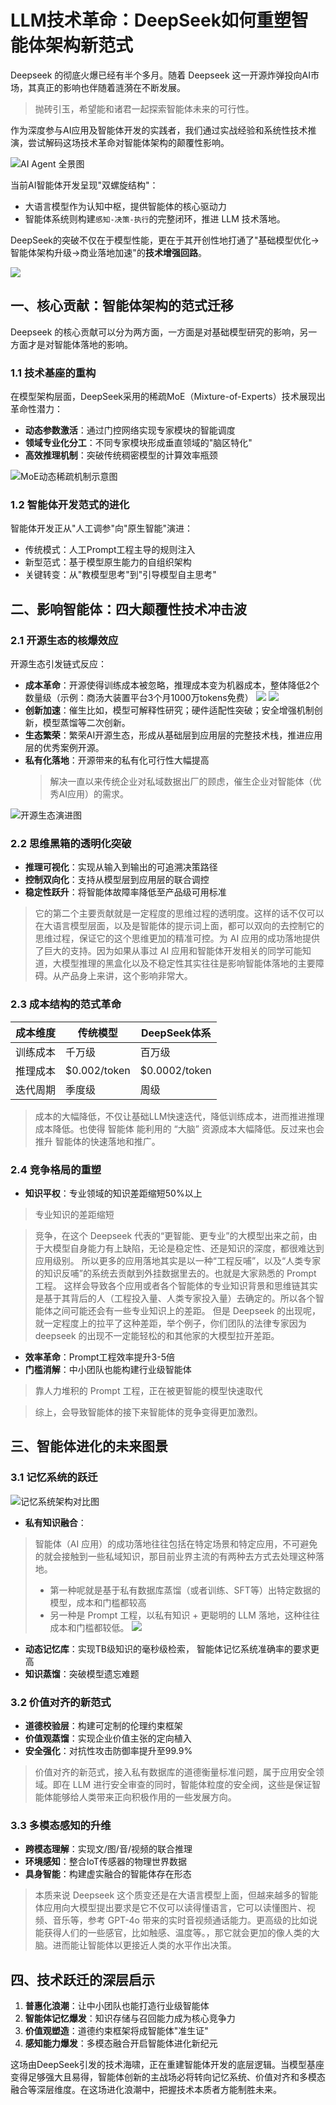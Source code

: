 # LLM技术革命：DeepSeek如何重塑智能体架构新范式

Deepseek 的彻底火爆已经有半个多月。随着 Deepseek 这一开源炸弹投向AI市场，其真正的影响也伴随着涟漪在不断发展。

> 抛砖引玉，希望能和诸君一起探索智能体未来的可行性。

作为深度参与AI应用及智能体开发的实践者，我们通过实战经验和系统性技术推演，尝试解码这场技术革命对智能体架构的颠覆性影响。

![AI Agent 全景图](https://lilianweng.github.io/posts/2023-06-23-agent/agent-overview.png)

当前AI智能体开发呈现"双螺旋结构"：
- 大语言模型作为认知中枢，提供智能体的核心驱动力
- 智能体系统则构建`感知-决策-执行`的完整闭环，推进 LLM 技术落地。

DeepSeek的突破不仅在于模型性能，更在于其开创性地打通了"基础模型优化→智能体架构升级→商业落地加速"的**技术增强回路**。

![](./pic/智能体双螺旋结构图.png)


## 一、核心贡献：智能体架构的范式迁移
Deepseek 的核心贡献可以分为两方面，一方面是对基础模型研究的影响，另一方面才是对智能体落地的影响。

### 1.1 技术基座的重构
在模型架构层面，DeepSeek采用的稀疏MoE（Mixture-of-Experts）技术展现出革命性潜力：
- **动态参数激活**：通过门控网络实现专家模块的智能调度
- **领域专业化分工**：不同专家模块形成垂直领域的"脑区特化"
- **高效推理机制**：突破传统稠密模型的计算效率瓶颈

![MoE动态稀疏机制示意图](./pic/MoE动态稀疏机制示意图.png)

### 1.2 智能体开发范式的进化
智能体开发正从"人工调参"向"原生智能"演进：
- 传统模式：人工Prompt工程主导的规则注入
- 新型范式：基于模型原生能力的自组织架构
- 关键转变：从"教模型思考"到"引导模型自主思考"

## 二、影响智能体：四大颠覆性技术冲击波
### 2.1 开源生态的核爆效应
开源生态引发链式反应：
- **成本革命**：开源使得训练成本被忽略，推理成本变为机器成本，整体降低2个数量级（示例：商汤大装置平台3个月1000万tokens免费）
![](./pic/商汤大装置平台上3个月内可限时免费使用1000万tokens.png)
![](./pic/阿里云为新用户提供100万免费tokens.png)
- **创新加速**：催生比如，模型可解释性研究；硬件适配性突破；安全增强机制创新，模型蒸馏等二次创新。
- **生态繁荣**：繁荣AI开源生态，形成从基础层到应用层的完整技术栈，推进应用层的优秀案例开源。
- **私有化落地**：开源带来的私有化可行性大幅提高
  > 解决一直以来传统企业对私域数据出厂的顾虑，催生企业对智能体（优秀AI应用）的需求。

![开源生态演进图](./pic/开源生态演进图.png)

### 2.2 思维黑箱的透明化突破
- **推理可视化**：实现从输入到输出的可追溯决策路径
- **控制双向化**：支持从模型层到应用层的联合调控
- **稳定性跃升**：将智能体故障率降低至产品级可用标准
> 它的第二个主要贡献就是一定程度的思维过程的透明度。这样的话不仅可以在大语言模型层面，以及是智能体的提示词上面，都可以双向的去控制它的思维过程，保证它的这个思维更加的精准可控。为 AI 应用的成功落地提供了巨大的支持。因为如果从事过 AI 应用和智能体开发相关的同学可能知道，大模型推理的黑盒化以及不稳定性其实往往是影响智能体落地的主要障碍。从产品身上来讲，这个影响非常大。

### 2.3 成本结构的范式革命
| 成本维度 | 传统模型 | DeepSeek体系 |
|---------|---------|-------------|
| 训练成本 | 千万级 | 百万级 |
| 推理成本 | $0.002/token | $0.0002/token |
| 迭代周期 | 季度级 | 周级 |
> 成本的大幅降低，不仅让基础LLM快速迭代，降低训练成本，进而推进推理成本降低。也使得 智能体 能利用的 “大脑” 资源成本大幅降低。反过来也会推升 智能体的快速落地和推广。

### 2.4 竞争格局的重塑
- **知识平权**：专业领域的知识差距缩短50%以上
> 专业知识的差距缩短

> 竞争，在这个 Deepseek 代表的“更智能、更专业”的大模型出来之前，由于大模型自身能力有上缺陷，无论是稳定性、还是知识的深度，都很难达到应用级别。
> 所以更多的应用落地其实是以一种“工程反哺”，以及“人类专家的知识反哺”的系统去贡献到外挂数据里去的。也就是大家熟悉的 Prompt 工程。
> 这样会导致各个应用或者各个智能体的专业知识背景和思维链其实是基于其背后的人（工程投入量、人类专家投入量）去确定的。所以各个智能体之间可能还会有一些专业知识上的差距。
> 但是 Deepseek 的出现呢，就一定程度上的拉平了这种差距，举个例子，你们团队的法律专家因为 deepseek 的出现不一定能轻松的和其他家的大模型拉开差距。
- **效率革命**：Prompt工程效率提升3-5倍
- **门槛消解**：中小团队也能构建行业级智能体
> 靠人力堆积的 Prompt 工程，正在被更智能的模型快速取代

> 综上，会导致智能体的接下来智能体的竞争变得更加激烈。

## 三、智能体进化的未来图景

### 3.1 记忆系统的跃迁
![记忆系统架构对比图](./pic/记忆系统架构对比图.png)
- **私有知识融合**：
> 智能体（AI 应用）的成功落地往往包括在特定场景和特定应用，不可避免的就会接触到一些私域知识，那目前业界主流的有两种去方式去处理这种落地。
> - 第一种呢就是基于私有数据库蒸馏（或者训练、SFT等）出特定数据的模型，成本和门槛都较高
> - 另一种是 Prompt 工程，以私有知识 + 更聪明的 LLM 落地，这种往往成本和门槛都较低。
    ![](./pic/记忆系统架构对比图.png)
- **动态记忆库**：实现TB级知识的毫秒级检索， 智能体记忆系统准确率的要求更高
- **知识蒸馏**：突破模型遗忘难题

### 3.2 价值对齐的新范式
- **道德校验层**：构建可定制的伦理约束框架
- **价值观蒸馏**：实现企业价值主张的定向植入
- **安全强化**：对抗性攻击防御率提升至99.9%
> 价值对齐的新范式，接入私有数据库的道德衡量标准问题，属于应用安全领域。即在 LLM 进行安全审查的同时，智能体粒度的安全阀，这些是保证智能体能够给人类带来正向积极作用的一些发展方向。

### 3.3 多模态感知的升维
- **跨模态理解**：实现文/图/音/视频的联合推理
- **环境感知**：整合IoT传感器的物理世界数据
- **具身智能**：构建虚实融合的智能体存在形态
> 本质来说 Deepseek 这个质变还是在大语言模型上面，但越来越多的智能体应用向大模型提出要求是它不仅可以读得懂语言，它可以读懂图片、视频、音乐等，参考 GPT-4o 带来的实时音视频通话能力。更高级的比如说能获得人们的一些感官，比如触感、温度等。，那它就会更加的像人类的大脑。进而能让智能体以更接近人类的水平作出决策。


## 四、技术跃迁的深层启示
1. **普惠化浪潮**：让中小团队也能打造行业级智能体
2. **智能体记忆爆发**：知识存储与召回能力成为核心竞争力
3. **价值观塑造**：道德约束框架将成智能体"准生证"
4. **感知能力爆发**：多模态融合开启智能体进化新纪元

这场由DeepSeek引发的技术海啸，正在重建智能体开发的底层逻辑。当模型基座变得足够强大且易得，智能体创新的主战场必将转向记忆系统、价值对齐和多模态融合等深层维度。在这场进化浪潮中，把握技术本质者方能制胜未来。